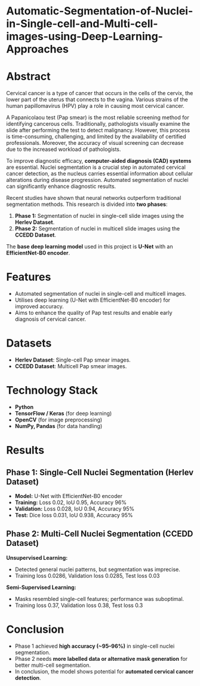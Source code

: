 # Automatic-Segmentation-of-Nuclei-in-Single-cell-and-Multi-cell-images-using-Deep-Learning-Approaches

# Abstract
Cervical cancer is a type of cancer that occurs in the cells of the cervix, the lower part of the uterus that connects to the vagina. Various strains of the human papillomavirus (HPV) play a role in causing most cervical cancer.  

A Papanicolaou test (Pap smear) is the most reliable screening method for identifying cancerous cells. Traditionally, pathologists visually examine the slide after performing the test to detect malignancy. However, this process is time-consuming, challenging, and limited by the availability of certified professionals. Moreover, the accuracy of visual screening can decrease due to the increased workload of pathologists.  

To improve diagnostic efficacy, **computer-aided diagnosis (CAD) systems** are essential. Nuclei segmentation is a crucial step in automated cervical cancer detection, as the nucleus carries essential information about cellular alterations during disease progression. Automated segmentation of nuclei can significantly enhance diagnostic results.  

Recent studies have shown that neural networks outperform traditional segmentation methods. This research is divided into **two phases**:

1. **Phase 1:** Segmentation of nuclei in single-cell slide images using the **Herlev Dataset**.  
2. **Phase 2:** Segmentation of nuclei in multicell slide images using the **CCEDD Dataset**.  

The **base deep learning model** used in this project is **U-Net** with an **EfficientNet-B0 encoder**.

# Features
- Automated segmentation of nuclei in single-cell and multicell images.
- Utilises deep learning (U-Net with EfficientNet-B0 encoder) for improved accuracy.
- Aims to enhance the quality of Pap test results and enable early diagnosis of cervical cancer.


# Datasets
- **Herlev Dataset**: Single-cell Pap smear images.  
- **CCEDD Dataset**: Multicell Pap smear images.

# Technology Stack
- **Python**  
- **TensorFlow / Keras** (for deep learning)  
- **OpenCV** (for image preprocessing)  
- **NumPy, Pandas** (for data handling)

# Results

## Phase 1: Single-Cell Nuclei Segmentation (Herlev Dataset)
- **Model:** U-Net with EfficientNet-B0 encoder  
- **Training:** Loss 0.02, IoU 0.95, Accuracy 96%  
- **Validation:** Loss 0.028, IoU 0.94, Accuracy 95%  
- **Test:** Dice loss 0.031, IoU 0.938, Accuracy 95%

## Phase 2: Multi-Cell Nuclei Segmentation (CCEDD Dataset)

**Unsupervised Learning:**  
- Detected general nuclei patterns, but segmentation was imprecise.  
- Training loss 0.0286, Validation loss 0.0285, Test loss 0.03 

**Semi-Supervised Learning:**  
- Masks resembled single-cell features; performance was suboptimal.  
- Training loss 0.37, Validation loss 0.38, Test loss 0.3  

# Conclusion
- Phase 1 achieved **high accuracy (~95–96%)** in single-cell nuclei segmentation.  
- Phase 2 needs **more labelled data or alternative mask generation** for better multi-cell segmentation.  
- In conclusion, the model shows potential for **automated cervical cancer detection**.
